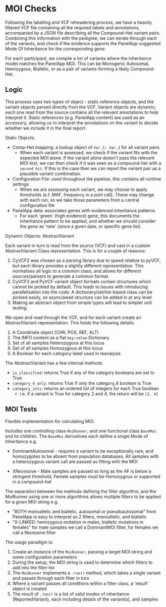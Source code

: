 # MOI Checks

Following the labelling and VCF reheadering process, we have a heavily filtered VCF file containing all the required
labels and annotations, accompanied by a JSON file describing all the Compound-Het variant pairs. Combining this
information with the pedigree, we can iterate through each of the variants, and check if the evidence supports the
PanelApp suggested Mode Of Inheritance for the corresponding gene.

For each participant, we compile a list of variants where the inheritance model matches the PanelApp MOI. This can be
Monogenic Autosomal, Hemizygous, Biallelic, or as a pair of variants forming a likely Compound-Het.

## Logic

This process uses two types of object - static reference objects, and the variant objects parsed directly from the VCF.
Variant objects are dynamic; each one read from the source contains all the relevant annotations to help interpret it.
Static references (e.g. PanelApp content) are used as an accessory, allowing us to interpret the annotations on the
variant to decide whether we include it in the final report.

Static Objects:

- Comp-Het mapping: a lookup object of `Var_1: Var_2` for all variant pairs
  - When each variant is assessed, we check if the variant fits with the expected MOI alone. If
  the variant alone doesn't pass the relevant MOI test, we can then check if it was seen as a compound-het with a
  `second hit`. If this is the case then we can report the variant pair as a plausible variant combination.
- Configuration File: used throughout the pipeline, this contains all runtime settings
  - When we are assessing each variant, we may choose to apply thresholds (e.f. MAF, frequency in a joint call). These
  may change with each run, so we take those parameters from a central configuration file
- PanelApp data: associates genes with evidenced inheritance patterns
  - For each 'green' (high evidence) gene, this documents the inheritance pattern to be applied, and whether we should
  consider the gene as 'new' (since a given date, or specific gene list).

Dynamic Objects: AbstractVariant

Each variant in turn is read from the source (VCF) and cast in a custom AbstractVariant Class representation. This is
for a couple of reasons:

1. CyVCF2 was chosen as a parsing library due to speed relative to pyVCF, but each library provides a slightly different
representation. This normalises all logic to a common class, and allows for different sources/parsers to generate a
common format.
2. CyVCF2 and PyVCF variant object formats contain structures which cannot be pickled by default. This leads to issues
with introducing parallelisation into the code. A dictionary/set/list-based class can be pickled easily, so async/await
structure can be added in at any level.
3. Making an abstract object from simple types will lead to simpler unit testing.

We open and read through the VCF, and for each variant create an AbstractVariant representation. This holds the
following details:

1. A Coordinate object (CHR, POS, REF, ALT)
2. The INFO content as a flat `key:value` Dictionary
3. Set of all samples Heterozygous at this locus
4. Set of all samples Homozygous at this locus
5. A Boolean for each category-label used in reanalysis

The AbstractVariant has a few internal methods

 - `is_classified`: returns True if any of the category booleans are set to True
 - `category_4_only`: returns True if only the category_4 boolean is True
 - `category_ints`: returns an ordered list of integers for each True boolean
   - i.e. if a variant is True for category 2 and 4, the return will be `[2, 4]`


## MOI Tests

Flexible implementation for calculating MOI.

Includes one controlling class `MoiRunner`, and one functional class `BaseMoi` and its children. The `BaseMoi`
derivatives each define a single Mode of Inheritance e.g.

- DominantAutosomal - requires a variant to be exceptionally rare, and homozygotes to be absent from population
databases. All samples with a heterozygous variant call are passed as fitting with the MOI

- XRecessive - Male samples are passed so long as the AF is below a stringent threshold, Female samples must be
Homozygous or supported in a compound-het

The separation between the methods defining the filter algorithm, and the MoiRunner using one or more algorithms
allows multiple filters to be applied for a given MOI string e.g.

- "BOTH monoallelic and biallelic, autosomal or pseudoautosomal" from PanelApp is easy to interpret as
2 filters, monoallelic, and biallelic
- "X-LINKED: hemizygous mutation in males, biallelic mutations in females" for male samples we call a
DominantMOI filter, for females we call a Recessive filter

The usage paradigm is:

1. Create an instance of the `MoiRunner`, passing a target MOI string and some configuration parameters
2. During the setup, the MOI string is used to determine which filters to add into the filter list
3. The `MoiRunner` implements a `.run()` method, which takes a single variant and passes through each filter in turn
4. Where a variant passes all conditions within a filter class, a 'result' object is created
5. The result of `.run()` is a list of valid modes of inheritance (ReportedVariant), each including details of the
variant(s), and samples
